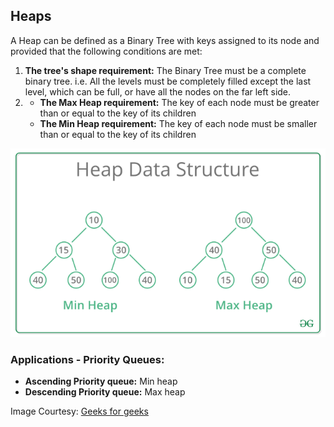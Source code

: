 ## Heaps

A Heap can be defined as a Binary Tree with keys assigned to its node and provided that the following conditions are met:

1) **The tree's shape requirement:** The Binary Tree must be a complete binary tree. i.e. All the levels must be completely filled except the last level, which can be full, or have all the nodes on the far left side.
2) - **The Max Heap requirement:** The key of each node must be greater than or equal to the key of its children
    - **The Min Heap requirement:** The key of each node must be smaller than or equal to the key of its children

![heap](../img/gfg_heap.png)

### **Applications - Priority Queues**:    
- **Ascending Priority queue:** Min heap
- **Descending Priority queue:** Max heap

Image Courtesy: [Geeks for geeks](https://www.geeksforgeeks.org/data-structures/heap-data-structure/)
